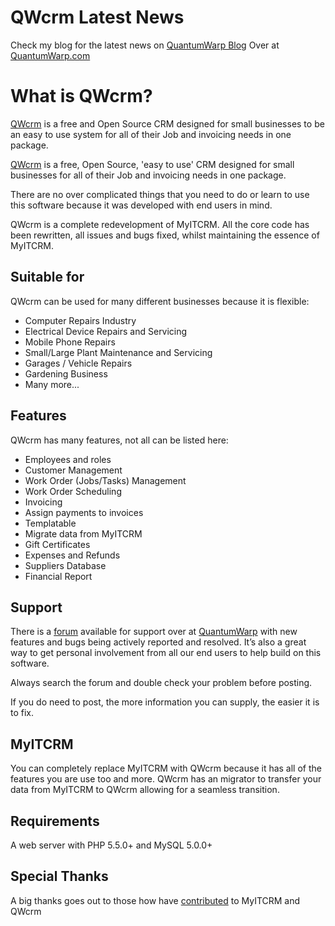 # QWcrm Latest News

Check my blog for the latest news on [QuantumWarp Blog](https://quantumwarp.com/blog)
Over at [QuantumWarp.com](https://quantumwarp.com/)

# What is QWcrm?

[QWcrm](http://quantumwarp.com) is a free and Open Source CRM designed for 
small businesses to be an easy to use system for all of their Job and invoicing needs in one package.

[QWcrm](http://quantumwarp.com) is a free, Open Source, 'easy to use' CRM designed for 
small businesses for all of their Job and invoicing needs in one package.

There are no over complicated things that you need to do or learn
to use this software because it was developed with end users in mind.

QWcrm is a complete redevelopment of MyITCRM. All the core code has been rewritten,
all issues and bugs fixed,  whilst maintaining the essence of MyITCRM.

## Suitable for

QWcrm can be used for many different businesses because it is flexible:

* Computer Repairs Industry
* Electrical Device Repairs and Servicing
* Mobile Phone Repairs
* Small/Large Plant Maintenance and Servicing
* Garages / Vehicle Repairs
* Gardening Business
* Many more...

## Features

QWcrm has many features, not all can be listed here:

* Employees and roles
* Customer Management
* Work Order (Jobs/Tasks) Management 
* Work Order Scheduling
* Invoicing
* Assign payments to invoices
* Templatable
* Migrate data from MyITCRM
* Gift Certificates
* Expenses and Refunds
* Suppliers Database
* Financial Report

## Support

There is a [forum](http://quantumwarp.com/forum/) available for support over at [QuantumWarp](http://quantumwarp.com/forum/)
with new features and bugs being actively reported and resolved. It’s also a great way to get personal involvement from all
our end users to help build on this software. 

Always search the forum and double check your problem before posting.

If you do need to post, the more information you can supply, the easier it is to fix.

## MyITCRM

You can completely replace MyITCRM with QWcrm because it has all of the features you are use too and more.
QWcrm has an migrator to transfer your data from MyITCRM to QWcrm allowing for a seamless transition.

## Requirements

A web server with PHP 5.5.0+ and MySQL 5.0.0+

## Special Thanks

A big thanks goes out to those how have
[contributed](https://github.com/shoulders/qwcrm/contributors) to MyITCRM and QWcrm